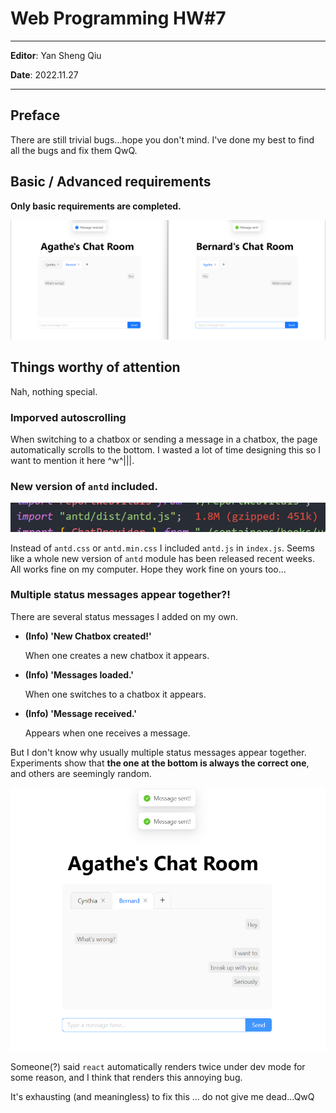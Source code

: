 # **Web Programming HW#7**

---

**Editor**: Yan Sheng Qiu

**Date**: 2022.11.27

---
## **Preface**

There are still trivial bugs...hope you don't mind. I've done my best to find all the bugs and fix them QwQ.
## **Basic / Advanced requirements**

**Only basic requirements are completed.**

![](./README_IMAGES/ChatroomWorking.png)

## **Things worthy of attention**

Nah, nothing special.

### **Imporved autoscrolling**

When switching to a chatbox or sending a message in a chatbox, the page automatically scrolls to the bottom. I wasted a lot of time designing this so I want to mention it here ^w^|||.

### **New version of `antd` included.**

![](./README_IMAGES/antdjs.png)

Instead of `antd.css` or `antd.min.css` I included `antd.js` in `index.js`. Seems like a whole new version of `antd` module has been released recent weeks. All works fine on my computer. Hope they work fine on yours too...

### **Multiple status messages appear together?!**

There are several status messages I added on my own.

+ **(Info) 'New Chatbox created!'**
  
  When one creates a new chatbox it appears. 

+ **(Info) 'Messages loaded.'**

  When one switches to a chatbox it appears.

+ **(Info) 'Message received.'**

  Appears when one receives a message.

But I don't know why usually multiple status messages appear together. Experiments show that **the one at the bottom is always the correct one**, and others are seemingly random.

![](./README_IMAGES/MultipleStatusMessages.png)

Someone(?) said `react` automatically renders twice under dev mode for some reason, and I think that renders this annoying bug.

It's exhausting (and meaningless) to fix this ... do not give me dead...QwQ






